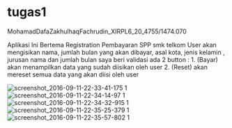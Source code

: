 # tugas1
MohamadDafaZakhulhaqFachrudin_XIRPL6_20_4755/1474.070

Aplikasi Ini Bertema Registration Pembayaran SPP smk telkom
User akan mengisikan nama, jumlah bulan yang akan dibayar, asal kota, jenis kelamin , jurusan
nama dan jumlah bulan saya beri validasi
ada 2 button : 
    1. (Bayar) akan menampilkan data yang sudah diisikan oleh user
    2. (Reset) akan mereset semua data yang akan diisi oleh user

![screenshot_2016-09-11-22-33-41-175 1](https://cloud.githubusercontent.com/assets/22130797/18418520/5e9d757a-7872-11e6-9a64-936cededbfb2.png)
![screenshot_2016-09-11-22-34-14-97 1](https://cloud.githubusercontent.com/assets/22130797/18418521/64e52630-7872-11e6-9dd9-9bda69521444.png)
![screenshot_2016-09-11-22-34-32-915 1](https://cloud.githubusercontent.com/assets/22130797/18418523/6c5ff944-7872-11e6-95e4-22e5c9c8f66a.png)
![screenshot_2016-09-11-22-35-25-379 1](https://cloud.githubusercontent.com/assets/22130797/18418527/73599b10-7872-11e6-837e-bbd850fb9fbd.png)
![screenshot_2016-09-11-22-35-57-802 1](https://cloud.githubusercontent.com/assets/22130797/18418529/77c35902-7872-11e6-851e-65a1bb0206bf.png)

